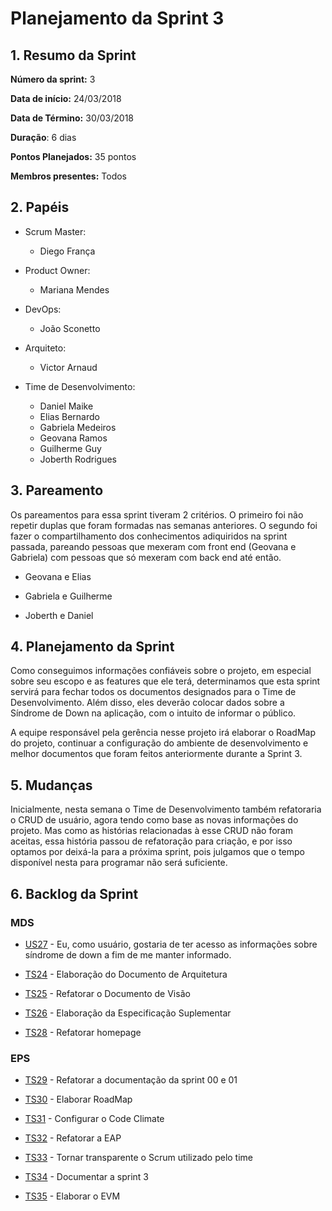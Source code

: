 # Planejamento da Sprint 3

## 1. Resumo da Sprint

__Número da sprint:__ 3

__Data de início:__ 24/03/2018

__Data de Término:__ 30/03/2018

__Duração__: 6 dias

__Pontos Planejados:__ 35 pontos

__Membros presentes:__ Todos

## 2. Papéis

- Scrum Master:
  - Diego França

- Product Owner:
  - Mariana Mendes

- DevOps:
  - João Sconetto

- Arquiteto:
  - Victor Arnaud

- Time de Desenvolvimento:
  - Daniel Maike
  - Elias Bernardo
  - Gabriela Medeiros
  - Geovana Ramos
  - Guilherme Guy
  - Joberth Rodrigues

## 3. Pareamento

Os pareamentos para essa sprint tiveram 2 critérios. O primeiro foi não repetir duplas que foram formadas nas semanas anteriores. O segundo foi fazer o compartilhamento dos conhecimentos adiquiridos na sprint passada, pareando pessoas que mexeram com front end (Geovana e Gabriela) com pessoas que só mexeram com back end até então.

- Geovana e Elias

- Gabriela e Guilherme

- Joberth e Daniel

## 4. Planejamento da Sprint

Como conseguimos informações confiáveis sobre o projeto, em especial sobre seu escopo e as features que ele terá, determinamos que esta sprint servirá para fechar todos os documentos designados para o Time de Desenvolvimento. Além disso, eles deverão colocar dados sobre a Síndrome de Down na aplicação, com o intuito de informar o público.

A equipe responsável pela gerência nesse projeto irá elaborar o RoadMap do projeto, continuar a configuração do ambiente de desenvolvimento e melhor documentos que foram feitos anteriormente durante a Sprint 3.

## 5. Mudanças

Inicialmente, nesta semana o Time de Desenvolvimento também refatoraria o CRUD de usuário, agora tendo como base as novas informações do projeto. Mas como as histórias relacionadas à esse CRUD não foram aceitas, essa história passou de refatoração para criação, e por isso optamos por deixá-la para a próxima sprint, pois julgamos que o tempo disponível nesta para programar não será suficiente.

## 6. Backlog da Sprint

### MDS

- [US27](https://github.com/fga-gpp-mds/2018.1-Dr-Down/issues/43) - Eu, como usuário, gostaria de ter acesso as informações sobre síndrome de down a fim de me manter informado.

- [TS24](https://github.com/fga-gpp-mds/2018.1-Dr-Down/issues/12) - Elaboração do Documento de Arquitetura

- [TS25](https://github.com/fga-gpp-mds/2018.1-Dr-Down/issues/41) - Refatorar o Documento de Visão

- [TS26](https://github.com/fga-gpp-mds/2018.1-Dr-Down/issues/13) - Elaboração da Especificação Suplementar

- [TS28](https://github.com/fga-gpp-mds/2018.1-Dr-Down/issues/44) - Refatorar homepage

### EPS

- [TS29](https://github.com/fga-gpp-mds/2018.1-Dr-Down/issues/47) - Refatorar a documentação da sprint 00 e 01

- [TS30](https://github.com/fga-gpp-mds/2018.1-Dr-Down/issues/5) - Elaborar RoadMap

- [TS31](https://github.com/fga-gpp-mds/2018.1-Dr-Down/issues/39) - Configurar o Code Climate

- [TS32](https://github.com/fga-gpp-mds/2018.1-Dr-Down/issues/54) - Refatorar a EAP

- [TS33](https://github.com/fga-gpp-mds/2018.1-Dr-Down/issues/18) - Tornar transparente o Scrum utilizado pelo time

- [TS34](https://github.com/fga-gpp-mds/2018.1-Dr-Down/issues/58) - Documentar a sprint 3

- [TS35](https://github.com/fga-gpp-mds/2018.1-Dr-Down/issues/38) - Elaborar o EVM
